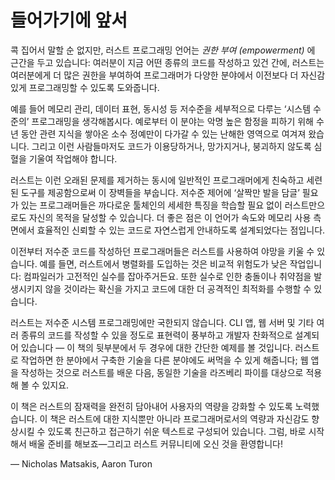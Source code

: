 # 들어가기에 앞서

콕 집어서 말할 순 없지만, 러스트 프로그래밍 언어는 *권한 부여 (empowerment)* 에
근간을 두고 있습니다: 여러분이 지금 어떤 종류의 코드를 작성하고 있건 간에,
러스트는 여러분에게 더 많은 권한을 부여하여 프로그래머가 다양한 분야에서
이전보다 더 자신감 있게 프로그래밍할 수 있도록 도와줍니다.

예를 들어 메모리 관리, 데이터 표현, 동시성 등 저수준을 세부적으로
다루는 ‘시스템 수준의’ 프로그래밍을 생각해봅시다. 예로부터 이
분야는 악명 높은 함정을 피하기 위해 수 년 동안 관련 지식을 쌓아온
소수 정예만이 다가갈 수 있는 난해한 영역으로 여겨져 왔습니다. 그리고
이런 사람들마저도 코드가 이용당하거나, 망가지거나, 붕괴하지 않도록
심혈을 기울여 작업해야 합니다.

러스트는 이런 오래된 문제를 제거하는 동시에 일반적인 프로그래머에게
친숙하고 세련된 도구를 제공함으로써 이 장벽들을 부숩니다.
저수준 제어에 ‘살짝만 발을 담글’ 필요가 있는 프로그래머들은
까다로운 툴체인의 세세한 특징을 학습할 필요 없이 러스트만으로도
자신의 목적을 달성할 수 있습니다. 더 좋은 점은 이 언어가 속도와
메모리 사용 측면에서 효율적인 신뢰할 수 있는 코드로 자연스럽게
안내하도록 설계되었다는 점입니다.

이전부터 저수준 코드를 작성하던 프로그래머들은 러스트를 사용하여 야망을
키울 수 있습니다. 예를 들면, 러스트에서 병렬화를 도입하는 것은 비교적
위험도가 낮은 작업입니다: 컴파일러가 고전적인 실수를 잡아주거든요.
또한 실수로 인한 충돌이나 취약점을 발생시키지 않을 것이라는 확신을
가지고 코드에 대한 더 공격적인 최적화를 수행할 수 있습니다.

러스트는 저수준 시스템 프로그래밍에만 국한되지 않습니다. CLI 앱, 웹 서버 및
기타 여러 종류의 코드를 작성할 수 있을 정도로 표현력이 풍부하고 개발자 찬화적으로
설계되어 있습니다 — 이 책의 뒷부분에서 두 경우에 대한 간단한 예제를 볼 것입니다.
러스트로 작업하면 한 분야에서 구축한 기술을 다른 분야에도 써먹을 수 있게
해줍니다; 웹 앱을 작성하는 것으로 러스트를 배운 다음, 동일한 기술을 라즈베리 파이를
대상으로 적용해 볼 수 있지요.

이 책은 러스트의 잠재력을 완전히 담아내어 사용자의 역량을 강화할 수 있도록
노력했습니다. 이 책은 러스트에 대한 지식뿐만 아니라 프로그래머로서의 역량과
자신감도 향상시킬 수 있도록 친근하고 접근하기 쉬운 텍스트로 구성되어 있습니다.
그럼, 바로 시작해서 배울 준비를 해보죠—그리고 러스트 커뮤니티에 오신 것을 환영합니다!

— Nicholas Matsakis, Aaron Turon
